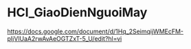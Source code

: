 # HCI_GiaoDienNguoiMay
https://docs.google.com/document/d/1Hq_2SeimqijWMEcFM-pIjVlUaA2rwAvAeOGTZxT-5_U/edit?hl=vi
